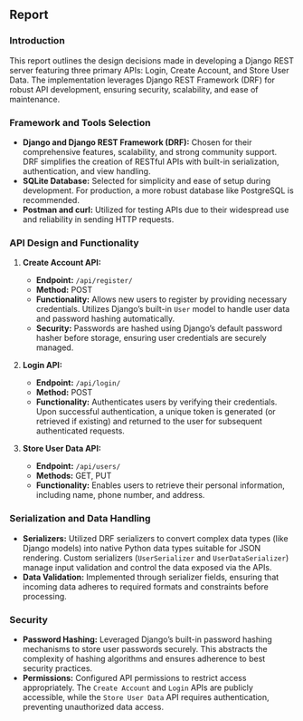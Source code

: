 ## Report

### **Introduction**
This report outlines the design decisions made in developing a Django REST server featuring three primary APIs: Login, Create Account, and Store User Data. The implementation leverages Django REST Framework (DRF) for robust API development, ensuring security, scalability, and ease of maintenance.

### **Framework and Tools Selection**
- **Django and Django REST Framework (DRF):** Chosen for their comprehensive features, scalability, and strong community support. DRF simplifies the creation of RESTful APIs with built-in serialization, authentication, and view handling.
- **SQLite Database:** Selected for simplicity and ease of setup during development. For production, a more robust database like PostgreSQL is recommended.
- **Postman and curl:** Utilized for testing APIs due to their widespread use and reliability in sending HTTP requests.

### **API Design and Functionality**
1. **Create Account API:**
   - **Endpoint:** `/api/register/`
   - **Method:** POST
   - **Functionality:** Allows new users to register by providing necessary credentials. Utilizes Django’s built-in `User` model to handle user data and password hashing automatically.
   - **Security:** Passwords are hashed using Django’s default password hasher before storage, ensuring user credentials are securely managed.

2. **Login API:**
   - **Endpoint:** `/api/login/`
   - **Method:** POST
   - **Functionality:** Authenticates users by verifying their credentials. Upon successful authentication, a unique token is generated (or retrieved if existing) and returned to the user for subsequent authenticated requests.

3. **Store User Data API:**
   - **Endpoint:** `/api/users/`
   - **Methods:** GET, PUT
   - **Functionality:** Enables users to retrieve their personal information, including name, phone number, and address.

### **Serialization and Data Handling**
- **Serializers:** Utilized DRF serializers to convert complex data types (like Django models) into native Python data types suitable for JSON rendering. Custom serializers (`UserSerializer` and `UserDataSerializer`) manage input validation and control the data exposed via the APIs.
- **Data Validation:** Implemented through serializer fields, ensuring that incoming data adheres to required formats and constraints before processing.

### **Security**
- **Password Hashing:** Leveraged Django’s built-in password hashing mechanisms to store user passwords securely. This abstracts the complexity of hashing algorithms and ensures adherence to best security practices.
- **Permissions:** Configured API permissions to restrict access appropriately. The `Create Account` and `Login` APIs are publicly accessible, while the `Store User Data` API requires authentication, preventing unauthorized data access.
